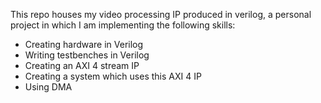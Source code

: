 This repo houses my video processing IP produced in verilog, a personal project in which I am implementing the following skills:
  - Creating hardware in Verilog
  - Writing testbenches in Verilog
  - Creating an AXI 4 stream IP
  - Creating a system which uses this AXI 4 IP
  - Using DMA 
